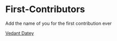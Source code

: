 # First-Contributors
Add the name of you for the first contribution ever

[Vedant Datey](https://github.com/vedant2608)
